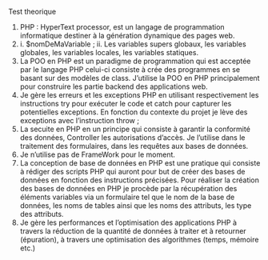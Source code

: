 Test theorique
1.	PHP : HyperText processor, est un langage de programmation informatique destiner à la génération dynamique des pages web.
2.	i. $nomDeMaVariable ; 
ii. Les variables supers globaux, les variables globales, les variables locales, les variables statiques.
3.	La POO en PHP est un paradigme de programmation qui est acceptée par le langage PHP celui-ci consiste à crée des programmes en se basant sur des modèles de class. J’utilise la POO en PHP principalement pour construire les partie backend des applications web.
4.	Je gère les erreurs et les exceptions PHP en utilisant respectivement les instructions try pour exécuter le code et catch pour capturer les potentielles exceptions. En fonction du contexte du projet je lève des exceptions avec l’instruction throw ;
5.	La secuite en PHP en un principe qui consiste à garantir la conformité des données, Controller les autorisations d’accès. Je l’utilise dans le traitement des formulaires, dans les requêtes aux bases de données.
6.	Je n’utilise pas de FrameWork pour le moment.
7.	La conception de base de données en PHP est une pratique qui consiste à rédiger des scripts PHP qui auront pour but de créer des bases de données en fonction des instructions précisées. Pour réaliser la création des bases de données en PHP je procède par la récupération des éléments variables via un formulaire tel que le nom de la base de données, les noms de tables ainsi que les noms des attributs, les type des attributs.
8.	  Je gère les performances et l’optimisation des applications PHP à travers la réduction de la quantité de données à traiter et à retourner (épuration), à travers une optimisation des algorithmes (temps, mémoire etc.) 
